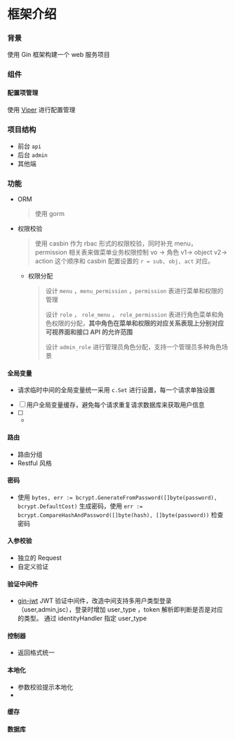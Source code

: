 
# 框架介绍
### 背景

使用 Gin 框架构建一个 web 服务项目


### 组件

#### 配置项管理

使用 [Viper](https://github.com/spf13/viper) 进行配置管理

### 项目结构
 * 前台 `api`
 * 后台 `admin`
 * 其他端

### 功能
 * ORM
   > 使用 gorm
 * 权限校验 
   > 使用 casbin 作为 rbac 形式的权限校验，同时补充 menu，permission 相关表来做菜单业务权限控制
   > vo -> 角色 v1-> object v2-> action  这个顺序和 casbin 配置设置的 `r = sub, obj, act` 对应。
   
   * 权限分配
     > 设计 `menu` ，`menu_permission` ，`permission` 表进行菜单和权限的管理
     > 
     > 设计 `role` ， `role_menu` ， `role_permission` 表进行角色菜单和角色权限的分配，**其中角色在菜单和权限的对应关系表现上分别对应可视界面和接口 API 的允许范围**
     > 
     > 设计 `admin_role` 进行管理员角色分配，支持一个管理员多种角色场景


#### 全局变量

* 请求临时中间的全局变量统一采用 `c.Set` 进行设置，每一个请求单独设置  

- [ ] 用户全局变量缓存，避免每个请求重复请求数据库来获取用户信息
- [ ] -

#### 路由
 * 路由分组
 * Restful 风格

#### 密码
 * 使用 `bytes, err := bcrypt.GenerateFromPassword([]byte(password), bcrypt.DefaultCost)` 生成密码，使用 `err := bcrypt.CompareHashAndPassword([]byte(hash), []byte(password))` 检查密码

#### 入参校验
 * 独立的 Request 
 * 自定义验证

#### 验证中间件
 * [gin-jwt](https://github.com/appleboy/gin-jwt) JWT 验证中间件，改造中间支持多用户类型登录（user,admin,jsc），登录时增加 user_type ，token 解析即判断是否是对应的类型。
通过 identityHandler 指定 user_type

#### 控制器
 * 返回格式统一

#### 本地化
 * 参数校验提示本地化
 * 

#### 缓存


#### 数据库


